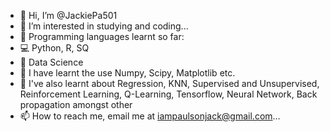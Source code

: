 - 👋 Hi, I’m @JackiePa501
- 👀 I’m interested in studying and coding...
- 🌱 Programming languages learnt so far:
- 💻 Python, R, SQ
- 💞️ Data Science
- 💙 I have learnt the use Numpy, Scipy, Matplotlib etc.
- 🌈 I've also learnt about Regression, KNN, Supervised and Unsupervised,
     Reinforcement Learning, Q-Learning, Tensorflow, Neural Network, Back propagation amongst other
- 📫 How to reach me, email me at iampaulsonjack@gmail.com...

<!---
JackiePa501/JackiePa501 is a ✨ special ✨ repository because its `README.md` (this file) appears on your GitHub profile.
You can click the Preview link to take a look at your changes.
--->
